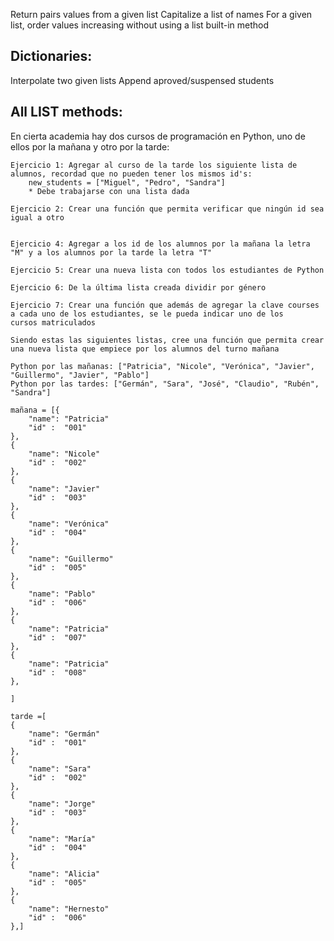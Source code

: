 Return pairs values from a given list
Capitalize a list of names
For a given list, order values increasing without using a list built-in method

## Dictionaries:
Interpolate two given lists
Append aproved/suspensed students



## All LIST methods:
En cierta academia hay dos cursos de programación en Python, uno de ellos por la mañana y otro por la tarde:
	
	Ejercicio 1: Agregar al curso de la tarde los siguiente lista de alumnos, recordad que no pueden tener los mismos id's:
		new_students = ["Miguel", "Pedro", "Sandra"]
		* Debe trabajarse con una lista dada
		
	Ejercicio 2: Crear una función que permita verificar que ningún id sea igual a otro
	
	
	Ejercicio 4: Agregar a los id de los alumnos por la mañana la letra "M" y a los alumnos por la tarde la letra "T"
	
	Ejercicio 5: Crear una nueva lista con todos los estudiantes de Python
	
	Ejercicio 6: De la última lista creada dividir por género
	
	Ejercicio 7: Crear una función que además de agregar la clave courses a cada uno de los estudiantes, se le pueda indicar uno de los 		cursos matriculados

	Siendo estas las siguientes listas, cree una función que permita crear una nueva lista que empiece por los alumnos del turno mañana
	
	Python por las mañanas: ["Patricia", "Nicole", "Verónica", "Javier", "Guillermo", "Javier", "Pablo"]
	Python por las tardes: ["Germán", "Sara", "José", "Claudio", "Rubén", "Sandra"]
	
	mañana = [{
		"name": "Patricia"
		"id" :  "001"
	},
	{
		"name": "Nicole"
		"id" :  "002"
	},
	{
		"name": "Javier"
		"id" :  "003"
	},
	{
		"name": "Verónica"
		"id" :  "004"
	},
	{
		"name": "Guillermo"
		"id" :  "005"
	},
	{
		"name": "Pablo"
		"id" :  "006"
	},
	{
		"name": "Patricia"
		"id" :  "007"
	},
	{
		"name": "Patricia"
		"id" :  "008"
	},
	
	]
	
	tarde =[
	{
		"name": "Germán"
		"id" :  "001"
	},
	{
		"name": "Sara"
		"id" :  "002"
	},
	{
		"name": "Jorge"
		"id" :  "003"
	},
	{
		"name": "María"
		"id" :  "004"
	},
	{
		"name": "Alicia"
		"id" :  "005"
	},
	{
		"name": "Hernesto"
		"id" :  "006"
	},]
